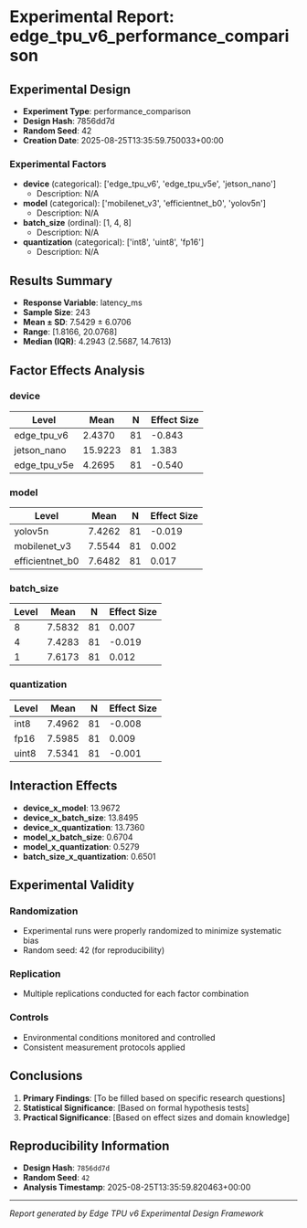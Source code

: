 # Experimental Report: edge_tpu_v6_performance_comparison

## Experimental Design

- **Experiment Type**: performance_comparison
- **Design Hash**: 7856dd7d
- **Random Seed**: 42
- **Creation Date**: 2025-08-25T13:35:59.750033+00:00

### Experimental Factors

- **device** (categorical): ['edge_tpu_v6', 'edge_tpu_v5e', 'jetson_nano']
  - Description: N/A
- **model** (categorical): ['mobilenet_v3', 'efficientnet_b0', 'yolov5n']
  - Description: N/A
- **batch_size** (ordinal): [1, 4, 8]
  - Description: N/A
- **quantization** (categorical): ['int8', 'uint8', 'fp16']
  - Description: N/A

## Results Summary

- **Response Variable**: latency_ms
- **Sample Size**: 243
- **Mean ± SD**: 7.5429 ± 6.0706
- **Range**: [1.8166, 20.0768]
- **Median (IQR)**: 4.2943 (2.5687, 14.7613)

## Factor Effects Analysis

### device

| Level | Mean | N | Effect Size |
|-------|------|---|-------------|
| edge_tpu_v6 | 2.4370 | 81 | -0.843 |
| jetson_nano | 15.9223 | 81 | 1.383 |
| edge_tpu_v5e | 4.2695 | 81 | -0.540 |

### model

| Level | Mean | N | Effect Size |
|-------|------|---|-------------|
| yolov5n | 7.4262 | 81 | -0.019 |
| mobilenet_v3 | 7.5544 | 81 | 0.002 |
| efficientnet_b0 | 7.6482 | 81 | 0.017 |

### batch_size

| Level | Mean | N | Effect Size |
|-------|------|---|-------------|
| 8 | 7.5832 | 81 | 0.007 |
| 4 | 7.4283 | 81 | -0.019 |
| 1 | 7.6173 | 81 | 0.012 |

### quantization

| Level | Mean | N | Effect Size |
|-------|------|---|-------------|
| int8 | 7.4962 | 81 | -0.008 |
| fp16 | 7.5985 | 81 | 0.009 |
| uint8 | 7.5341 | 81 | -0.001 |

## Interaction Effects

- **device_x_model**: 13.9672
- **device_x_batch_size**: 13.8495
- **device_x_quantization**: 13.7360
- **model_x_batch_size**: 0.6704
- **model_x_quantization**: 0.5279
- **batch_size_x_quantization**: 0.6501

## Experimental Validity

### Randomization
- Experimental runs were properly randomized to minimize systematic bias
- Random seed: 42 (for reproducibility)

### Replication
- Multiple replications conducted for each factor combination

### Controls
- Environmental conditions monitored and controlled
- Consistent measurement protocols applied

## Conclusions

1. **Primary Findings**: [To be filled based on specific research questions]
2. **Statistical Significance**: [Based on formal hypothesis tests]
3. **Practical Significance**: [Based on effect sizes and domain knowledge]

## Reproducibility Information

- **Design Hash**: `7856dd7d`
- **Random Seed**: `42`
- **Analysis Timestamp**: 2025-08-25T13:35:59.820463+00:00

---
*Report generated by Edge TPU v6 Experimental Design Framework*
